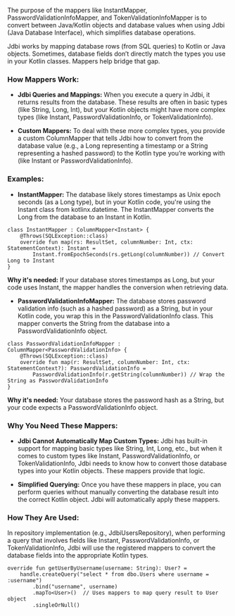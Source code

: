 The purpose of the mappers like InstantMapper, PasswordValidationInfoMapper, and TokenValidationInfoMapper is to convert between Java/Kotlin objects and database values when using Jdbi (Java Database Interface), which simplifies database operations.

Jdbi works by mapping database rows (from SQL queries) to Kotlin or Java objects. Sometimes, database fields don’t directly match the types you use in your Kotlin classes. Mappers help bridge that gap.

### How Mappers Work:

* **Jdbi Queries and Mappings:** When you execute a query in Jdbi, it returns results from the database. These results are often in basic types (like String, Long, Int), but your Kotlin objects might have more complex types (like Instant, PasswordValidationInfo, or TokenValidationInfo).

* **Custom Mappers:** To deal with these more complex types, you provide a custom ColumnMapper that tells Jdbi how to convert from the database value (e.g., a Long representing a timestamp or a String representing a hashed password) to the Kotlin type you’re working with (like Instant or PasswordValidationInfo).

### Examples:

* **InstantMapper:**
The database likely stores timestamps as Unix epoch seconds (as a Long type), but in your Kotlin code, you're using the Instant class from kotlinx.datetime. The InstantMapper converts the Long from the database to an Instant in Kotlin.

```
class InstantMapper : ColumnMapper<Instant> {
    @Throws(SQLException::class)
    override fun map(rs: ResultSet, columnNumber: Int, ctx: StatementContext): Instant =
        Instant.fromEpochSeconds(rs.getLong(columnNumber)) // Convert Long to Instant
}
```
**Why it's needed:** If your database stores timestamps as Long, but your code uses Instant, the mapper handles the conversion when retrieving data.

* **PasswordValidationInfoMapper:**
  The database stores password validation info (such as a hashed password) as a String, but in your Kotlin code, you wrap this in the PasswordValidationInfo class. This mapper converts the String from the database into a PasswordValidationInfo object.
```
class PasswordValidationInfoMapper : ColumnMapper<PasswordValidationInfo> {
    @Throws(SQLException::class)
    override fun map(r: ResultSet, columnNumber: Int, ctx: StatementContext?): PasswordValidationInfo =
        PasswordValidationInfo(r.getString(columnNumber)) // Wrap the String as PasswordValidationInfo
}
```
**Why it's needed:** Your database stores the password hash as a String, but your code expects a PasswordValidationInfo object.

### Why You Need These Mappers:

* **Jdbi Cannot Automatically Map Custom Types:**
   Jdbi has built-in support for mapping basic types like String, Int, Long, etc., but when it comes to custom types like Instant, PasswordValidationInfo, or TokenValidationInfo, Jdbi needs to know how to convert those database types into your Kotlin objects. These mappers provide that logic.

* **Simplified Querying:** Once you have these mappers in place, you can perform queries without manually converting the database result into the correct Kotlin object. Jdbi will automatically apply these mappers.


### How They Are Used:

In repository implementation (e.g., JdbiUsersRepository), when performing a query that involves fields like Instant, PasswordValidationInfo, or TokenValidationInfo, Jdbi will use the registered mappers to convert the database fields into the appropriate Kotlin types.

```
override fun getUserByUsername(username: String): User? =
    handle.createQuery("select * from dbo.Users where username = :username")
        .bind("username", username)
        .mapTo<User>()  // Uses mappers to map query result to User object
        .singleOrNull()

```


